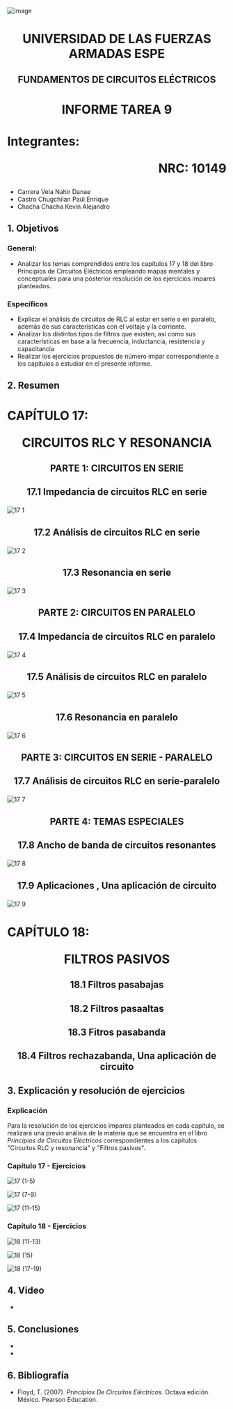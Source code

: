 ![image](https://user-images.githubusercontent.com/93786746/140656495-1e9017c5-1622-4145-a547-0ebbe5014f3d.png)
# <p align=center> UNIVERSIDAD DE LAS FUERZAS ARMADAS ESPE 
## <p align=center> FUNDAMENTOS DE CIRCUITOS ELÉCTRICOS
# <p align=center>  INFORME TAREA 9
# Integrantes: <p align=right> NRC: 10149
* Carrera Vela Nahir Danae
* Castro Chugchilan Paúl Enrique
* Chacha Chacha Kevin Alejandro
## 1. Objetivos
  ### General: 
  * Analizar los temas comprendidos entre los capítulos 17 y 18 del libro Principios de Circuitos Eléctricos empleando mapas mentales y conceptuales para una posterior resolución de los ejercicios impares planteados.
  ### Específicos
  * Explicar el análisis de circuitos de RLC al estar en serie o en paralelo, además de sus características con el voltaje y la corriente.
  * Analizar los distintos tipos de filtros que existen, así como sus características en base a la frecuencia, inductancia, resistencia y capacitancia
  * Realizar los ejercicios propuestos de número impar correspondiente a los capítulos a estudiar en el presente informe.
## 2. Resumen
  # CAPÍTULO 17: <p align=center> CIRCUITOS RLC Y RESONANCIA
    
## <p align=center> PARTE 1: CIRCUITOS EN SERIE
  
## <p align=center> 17.1 Impedancia de circuitos RLC en serie
![17 1](https://user-images.githubusercontent.com/93786746/155457714-4fc9deeb-8479-455c-97c0-cb81967565ff.png)
  


## <p align=center> 17.2 Análisis de circuitos RLC en serie
  
![17 2](https://user-images.githubusercontent.com/93786746/155457720-f0c2df35-49ea-4743-b6de-175f92302f55.png)


## <p align=center> 17.3  Resonancia en serie
  
![17 3](https://user-images.githubusercontent.com/93786746/155457723-eacd6c48-1f53-4d8f-888b-be56e0cf52cd.png)

## <p align=center> PARTE 2: CIRCUITOS EN PARALELO

## <p align=center> 17.4 Impedancia de circuitos RLC en paralelo
  
![17 4](https://user-images.githubusercontent.com/93786746/155457743-0bd1b933-52f8-4050-9bc6-49b301b14051.png)


## <p align=center> 17.5  Análisis de circuitos RLC en paralelo
![17 5](https://user-images.githubusercontent.com/93786746/155457755-e106cacf-323d-4983-9756-a70867514f23.png)
  
  
## <p align=center> 17.6 Resonancia en paralelo
![17 6](https://user-images.githubusercontent.com/93829962/155251875-6ffd8217-1bd1-4b47-a68d-2c43137bb045.jpeg)

## <p align=center> PARTE 3: CIRCUITOS EN SERIE - PARALELO

## <p align=center> 17.7 Análisis de circuitos RLC en serie-paralelo  
![17 7](https://user-images.githubusercontent.com/93829962/155251913-a69b1cb8-58a2-49f6-9910-f28ef947caed.jpeg)

## <p align=center> PARTE 4: TEMAS ESPECIALES  
  
## <p align=center> 17.8  Ancho de banda de circuitos resonantes 
![17 8](https://user-images.githubusercontent.com/93829962/155251945-5d10e56c-72a2-4743-a9dd-c1cd673b204a.jpeg)

## <p align=center> 17.9  Aplicaciones , Una aplicación de circuito
![17 9](https://user-images.githubusercontent.com/93829962/155251955-c77595db-8843-4a8e-90ed-97841e4a1b4d.jpeg)

  # CAPÍTULO 18: <p align=center> FILTROS PASIVOS

## <p align=center> 18.1  Filtros pasabajas

## <p align=center> 18.2  Filtros pasaaltas


## <p align=center> 18.3  Fitros pasabanda 

## <p align=center> 18.4  Filtros rechazabanda, Una aplicación de circuito


## 3. Explicación y resolución de ejercicios
  ### Explicación
   Para la resolución de los ejercicios impares planteados en cada capítulo, se realizará una previo análisis de la materia que se encuentra en el libro _Principios de Circuitos Eléctricos_ correspondientes a los capítulos "Circuitos RLC y resonancia" y "Filtros pasivos".
  ### Capítulo 17 - Ejercicios
  ![17 (1-5)](https://user-images.githubusercontent.com/93829962/155410967-dde80cd0-9041-43ce-a0c9-d8f79e8e5043.JPG)

  ![17 (7-9)](https://user-images.githubusercontent.com/93829962/155410985-f3579281-5110-466b-aa5f-5fc58caeb69d.JPG)

  ![17 (11-15)](https://user-images.githubusercontent.com/93829962/155410999-4a56de58-4b40-498e-bfe4-dae8f1e8ade7.JPG)

  ### Capítulo 18 - Ejercicios
  ![18 (11-13)](https://user-images.githubusercontent.com/93829962/155411037-081657a4-fc92-4687-9185-7b7f8447bdd5.JPG)

  ![18 (15)](https://user-images.githubusercontent.com/93829962/155411049-f1277c5b-c959-4698-8337-b99edd0dc283.JPG)

  ![18 (17-19)](https://user-images.githubusercontent.com/93829962/155411098-cc952cc4-be15-4758-be5a-bb9fefe9f6d6.JPG)

## 4. Video
  * 
## 5. Conclusiones
  * 
  * 
## 6. Bibliografía
  * Floyd, T. (2007). _Principios De Circuitos Eléctricos_. Octava edición. México. Pearson Education.
